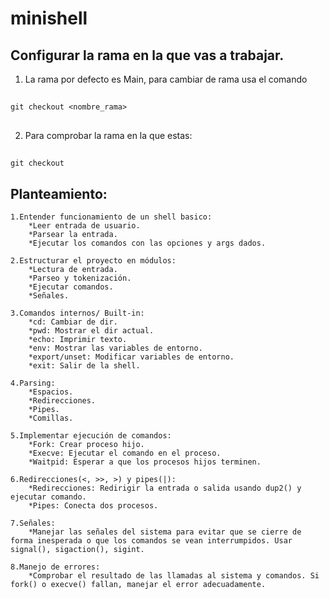 # minishell


## Configurar la rama en la que vas a trabajar.
1. La rama por defecto es Main, para cambiar de rama usa el comando

##
	git checkout <nombre_rama>
##

2. Para comprobar la rama en la que estas:

##
	git checkout
##



## Planteamiento:

	1.Entender funcionamiento de un shell basico:
		*Leer entrada de usuario.
		*Parsear la entrada.
		*Ejecutar los comandos con las opciones y args dados.

	2.Estructurar el proyecto en módulos:
		*Lectura de entrada.
		*Parseo y tokenización.
		*Ejecutar comandos.
		*Señales.

	3.Comandos internos/ Built-in:
		*cd: Cambiar de dir.
		*pwd: Mostrar el dir actual.
		*echo: Imprimir texto.
		*env: Mostrar las variables de entorno.
		*export/unset: Modificar variables de entorno.
		*exit: Salir de la shell.

	4.Parsing:
		*Espacios.
		*Redirecciones.
		*Pipes.
		*Comillas.

	5.Implementar ejecución de comandos:
		*Fork: Crear proceso hijo.
		*Execve: Ejecutar el comando en el proceso.
		*Waitpid: Esperar a que los procesos hijos terminen.

	6.Redirecciones(<, >>, >) y pipes(|):
		*Redirecciones: Redirigir la entrada o salida usando dup2() y ejecutar comando.
		*Pipes: Conecta dos procesos.

	7.Señales:
		*Manejar las señales del sistema para evitar que se cierre de forma inesperada o que los comandos se vean interrumpidos. Usar signal(), sigaction(), sigint.

	8.Manejo de errores:
		*Comprobar el resultado de las llamadas al sistema y comandos. Si fork() o execve() fallan, manejar el error adecuadamente.